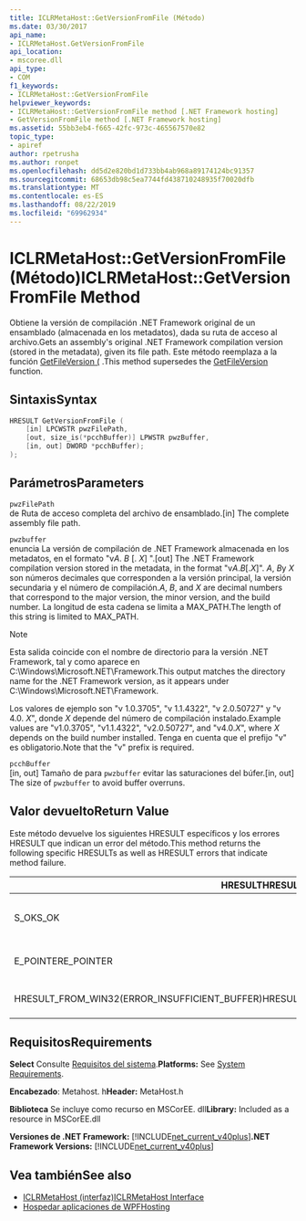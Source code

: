 ```yaml
---
title: ICLRMetaHost::GetVersionFromFile (Método)
ms.date: 03/30/2017
api_name:
- ICLRMetaHost.GetVersionFromFile
api_location:
- mscoree.dll
api_type:
- COM
f1_keywords:
- ICLRMetaHost::GetVersionFromFile
helpviewer_keywords:
- ICLRMetaHost::GetVersionFromFile method [.NET Framework hosting]
- GetVersionFromFile method [.NET Framework hosting]
ms.assetid: 55bb3eb4-f665-42fc-973c-465567570e82
topic_type:
- apiref
author: rpetrusha
ms.author: ronpet
ms.openlocfilehash: dd5d2e820bd1d733bb4ab968a89174124bc91357
ms.sourcegitcommit: 68653db98c5ea7744fd438710248935f70020dfb
ms.translationtype: MT
ms.contentlocale: es-ES
ms.lasthandoff: 08/22/2019
ms.locfileid: "69962934"
---
```

# <a name="iclrmetahostgetversionfromfile-method"></a><span data-ttu-id="28c56-102">ICLRMetaHost::GetVersionFromFile (Método)</span><span class="sxs-lookup"><span data-stu-id="28c56-102">ICLRMetaHost::GetVersionFromFile Method</span></span>
<span data-ttu-id="28c56-103">Obtiene la versión de compilación .NET Framework original de un ensamblado (almacenada en los metadatos), dada su ruta de acceso al archivo.</span><span class="sxs-lookup"><span data-stu-id="28c56-103">Gets an assembly's original .NET Framework compilation version (stored in the metadata), given its file path.</span></span> <span data-ttu-id="28c56-104">Este método reemplaza a la función [GetFileVersion (](../../../../docs/framework/unmanaged-api/hosting/getfileversion-function.md) .</span><span class="sxs-lookup"><span data-stu-id="28c56-104">This method supersedes the [GetFileVersion](../../../../docs/framework/unmanaged-api/hosting/getfileversion-function.md) function.</span></span>  
  
## <a name="syntax"></a><span data-ttu-id="28c56-105">Sintaxis</span><span class="sxs-lookup"><span data-stu-id="28c56-105">Syntax</span></span>  
  
```cpp  
HRESULT GetVersionFromFile (  
    [in] LPCWSTR pwzFilePath,  
    [out, size_is(*pcchBuffer)] LPWSTR pwzBuffer,  
    [in, out] DWORD *pcchBuffer);  
);  
```  
  
## <a name="parameters"></a><span data-ttu-id="28c56-106">Parámetros</span><span class="sxs-lookup"><span data-stu-id="28c56-106">Parameters</span></span>  
 `pwzFilePath`  
 <span data-ttu-id="28c56-107">de Ruta de acceso completa del archivo de ensamblado.</span><span class="sxs-lookup"><span data-stu-id="28c56-107">[in] The complete assembly file path.</span></span>  
  
 `pwzbuffer`  
 <span data-ttu-id="28c56-108">enuncia La versión de compilación de .NET Framework almacenada en los metadatos, en el formato "v*A*. *B* [. *X*] ".</span><span class="sxs-lookup"><span data-stu-id="28c56-108">[out] The .NET Framework compilation version stored in the metadata, in the format "v*A*.*B*[.*X*]".</span></span> <span data-ttu-id="28c56-109">*A*, *B*y *X* son números decimales que corresponden a la versión principal, la versión secundaria y el número de compilación.</span><span class="sxs-lookup"><span data-stu-id="28c56-109">*A*, *B*, and *X* are decimal numbers that correspond to the major version, the minor version, and the build number.</span></span> <span data-ttu-id="28c56-110">La longitud de esta cadena se limita a MAX_PATH.</span><span class="sxs-lookup"><span data-stu-id="28c56-110">The length of this string is limited to MAX_PATH.</span></span>  
  
> [!NOTE]
> <span data-ttu-id="28c56-111">Esta salida coincide con el nombre de directorio para la versión .NET Framework, tal y como aparece en C:\Windows\Microsoft.NET\Framework.</span><span class="sxs-lookup"><span data-stu-id="28c56-111">This output matches the directory name for the .NET Framework version, as it appears under C:\Windows\Microsoft.NET\Framework.</span></span>  
  
 <span data-ttu-id="28c56-112">Los valores de ejemplo son "v 1.0.3705", "v 1.1.4322", "v 2.0.50727" y "v 4.0. *X*", donde *X* depende del número de compilación instalado.</span><span class="sxs-lookup"><span data-stu-id="28c56-112">Example values are "v1.0.3705", "v1.1.4322", "v2.0.50727", and "v4.0.*X*", where *X* depends on the build number installed.</span></span> <span data-ttu-id="28c56-113">Tenga en cuenta que el prefijo "v" es obligatorio.</span><span class="sxs-lookup"><span data-stu-id="28c56-113">Note that the "v" prefix is required.</span></span>  
  
 `pcchBuffer`  
 <span data-ttu-id="28c56-114">[in, out] Tamaño de para `pwzbuffer` evitar las saturaciones del búfer.</span><span class="sxs-lookup"><span data-stu-id="28c56-114">[in, out] The size of `pwzbuffer` to avoid buffer overruns.</span></span>  
  
## <a name="return-value"></a><span data-ttu-id="28c56-115">Valor devuelto</span><span class="sxs-lookup"><span data-stu-id="28c56-115">Return Value</span></span>  
 <span data-ttu-id="28c56-116">Este método devuelve los siguientes HRESULT específicos y los errores HRESULT que indican un error del método.</span><span class="sxs-lookup"><span data-stu-id="28c56-116">This method returns the following specific HRESULTs as well as HRESULT errors that indicate method failure.</span></span>  
  
|<span data-ttu-id="28c56-117">HRESULT</span><span class="sxs-lookup"><span data-stu-id="28c56-117">HRESULT</span></span>|<span data-ttu-id="28c56-118">DESCRIPCIÓN</span><span class="sxs-lookup"><span data-stu-id="28c56-118">Description</span></span>|  
|-------------|-----------------|  
|<span data-ttu-id="28c56-119">S_OK</span><span class="sxs-lookup"><span data-stu-id="28c56-119">S_OK</span></span>|<span data-ttu-id="28c56-120">El método se completó correctamente.</span><span class="sxs-lookup"><span data-stu-id="28c56-120">The method completed successfully.</span></span>|  
|<span data-ttu-id="28c56-121">E_POINTER</span><span class="sxs-lookup"><span data-stu-id="28c56-121">E_POINTER</span></span>|<span data-ttu-id="28c56-122">`pwzbuffer` o `pcchBuffer` es null.</span><span class="sxs-lookup"><span data-stu-id="28c56-122">`pwzbuffer` or `pcchBuffer` is null.</span></span>|  
|<span data-ttu-id="28c56-123">HRESULT_FROM_WIN32(ERROR_INSUFFICIENT_BUFFER)</span><span class="sxs-lookup"><span data-stu-id="28c56-123">HRESULT_FROM_WIN32(ERROR_INSUFFICIENT_BUFFER)</span></span>|<span data-ttu-id="28c56-124">El búfer es demasiado pequeño.</span><span class="sxs-lookup"><span data-stu-id="28c56-124">The buffer is too small.</span></span>|  
  
## <a name="requirements"></a><span data-ttu-id="28c56-125">Requisitos</span><span class="sxs-lookup"><span data-stu-id="28c56-125">Requirements</span></span>  
 <span data-ttu-id="28c56-126">**Select** Consulte [Requisitos del sistema](../../../../docs/framework/get-started/system-requirements.md).</span><span class="sxs-lookup"><span data-stu-id="28c56-126">**Platforms:** See [System Requirements](../../../../docs/framework/get-started/system-requirements.md).</span></span>  
  
 <span data-ttu-id="28c56-127">**Encabezado**: Metahost. h</span><span class="sxs-lookup"><span data-stu-id="28c56-127">**Header:** MetaHost.h</span></span>  
  
 <span data-ttu-id="28c56-128">**Biblioteca** Se incluye como recurso en MSCorEE. dll</span><span class="sxs-lookup"><span data-stu-id="28c56-128">**Library:** Included as a resource in MSCorEE.dll</span></span>  
  
 <span data-ttu-id="28c56-129">**Versiones de .NET Framework:** [!INCLUDE[net_current_v40plus](../../../../includes/net-current-v40plus-md.md)]</span><span class="sxs-lookup"><span data-stu-id="28c56-129">**.NET Framework Versions:** [!INCLUDE[net_current_v40plus](../../../../includes/net-current-v40plus-md.md)]</span></span>  
  
## <a name="see-also"></a><span data-ttu-id="28c56-130">Vea también</span><span class="sxs-lookup"><span data-stu-id="28c56-130">See also</span></span>

- [<span data-ttu-id="28c56-131">ICLRMetaHost (interfaz)</span><span class="sxs-lookup"><span data-stu-id="28c56-131">ICLRMetaHost Interface</span></span>](../../../../docs/framework/unmanaged-api/hosting/iclrmetahost-interface.md)
- [<span data-ttu-id="28c56-132">Hospedar aplicaciones de WPF</span><span class="sxs-lookup"><span data-stu-id="28c56-132">Hosting</span></span>](../../../../docs/framework/unmanaged-api/hosting/index.md)
